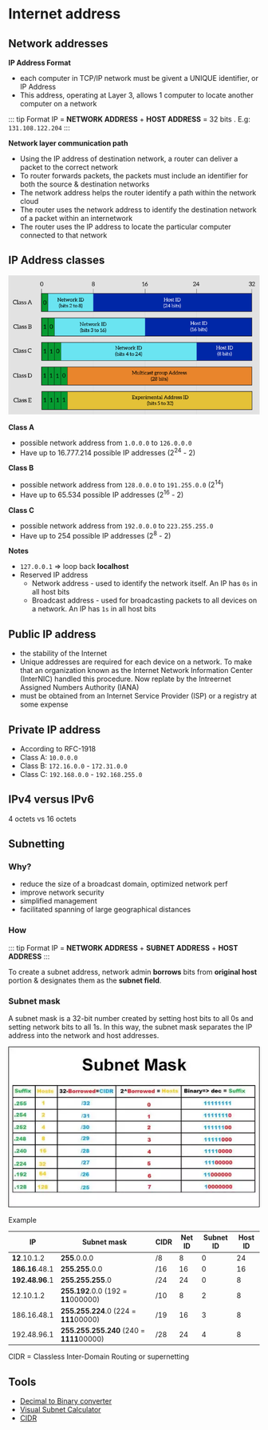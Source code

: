 # Internet address

## Network addresses

**IP Address Format**
- each computer in TCP/IP network must be givent a UNIQUE identifier, or IP Address
- This address, operating at Layer 3, allows 1 computer to locate another computer on a network

::: tip Format
IP = **NETWORK ADDRESS** + **HOST ADDRESS** = 32 bits . E.g: `131.108.122.204`
:::

**Network layer communication path**
- Using the IP address of destination network, a router can deliver a packet to the correct network
- To router forwards packets, the packets must include an identifier for both the source & destination networks
- The network address helps the router identify a path within the network cloud
- The router uses the network address to identify the destination network of a packet within an internetwork 
- The router uses the IP address to locate the particular computer connected to that network

## IP Address classes 

![classes](./img/ip-classes.png)

**Class A**
- possible network address from `1.0.0.0` to `126.0.0.0`
- Have up to 16.777.214 possible IP addresses (2<sup>24</sup> - 2)

**Class B**
- possible network address from `128.0.0.0` to `191.255.0.0` (2<sup>14</sup>)
- Have up to 65.534 possible IP addresses (2<sup>16</sup> - 2)

**Class C**
- possible network address from `192.0.0.0` to `223.255.255.0` 
- Have up to 254 possible IP addresses (2<sup>8</sup> - 2)

**Notes**
- `127.0.0.1` => loop back **localhost**
- Reserved IP address 
    - Network address - used to identify the network itself. An IP has `0s` in all host bits
    - Broadcast address - used for broadcasting packets to all devices on a network. An IP has `1s` in all host bits

## Public IP address
- the stability of the Internet
- Unique addresses are required for each device on a network. To make that an organization known as the Internet Network Information Center (InterNIC) handled this procedure. Now replate by the Intreernet Assigned Numbers Authority (IANA)
- must be obtained from an Internet Service Provider (ISP) or a registry at some expense

## Private IP address
- According to RFC-1918
- Class A: `10.0.0.0`
- Class B: `172.16.0.0` - `172.31.0.0`
- Class C: `192.168.0.0` - `192.168.255.0`


## IPv4 versus IPv6
4 octets vs 16 octets 

## Subnetting

### Why?
- reduce the size of a broadcast domain, optimized network perf
- improve network security
- simplified management
- facilitated spanning of large geographical distances

### How
::: tip Format
IP = **NETWORK ADDRESS** + **SUBNET ADDRESS** +  **HOST ADDRESS** 
:::

To create a subnet address, network admin **borrows** bits from **original host** portion & designates them as the **subnet field**.


### Subnet mask
A subnet mask is a 32-bit number created by setting host bits to all 0s and setting network bits to all 1s. In this way, the subnet mask separates the IP address into the network and host addresses.

![cal](./img/subnet-mask-calculator.png)

Example 

IP               | Subnet mask           | CIDR |  Net ID | Subnet ID | Host ID 
--------------   | ----------------------| -----|  -------| ----------| -------
**12**.10.1.2    |  **255**.0.0.0        | /8   | 8      | 0         | 24 
**186.16**.48.1  |  **255.255**.0.0      | /16   | 16     | 0         | 16 
**192.48.96**.1  |  **255.255.255**.0    | /24   | 24     | 0         | 8 
12.10.1.2        |  **255.192**.0.0 (192 = **11**000000)      | /10   | 8      | 2         | 8    
186.16.48.1      |  **255.255.224**.0 (224 = **111**00000)    | /19   | 16     | 3         | 8    
192.48.96.1      |  **255.255.255.240** (240 = **1111**00000) | /28    | 24     | 4        | 8    


CIDR = Classless Inter-Domain Routing or supernetting

## Tools
- [Decimal to Binary converter](https://www.rapidtables.com/convert/number/decimal-to-binary.html)
- [Visual Subnet Calculator](https://www.davidc.net/sites/default/subnets/subnets.html)
- [CIDR](https://cidr.xyz/)
